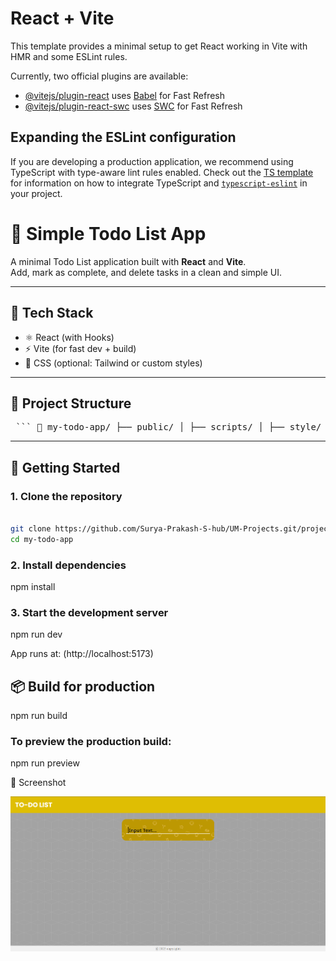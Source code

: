# React + Vite

This template provides a minimal setup to get React working in Vite with HMR and some ESLint rules.

Currently, two official plugins are available:

- [@vitejs/plugin-react](https://github.com/vitejs/vite-plugin-react/blob/main/packages/plugin-react) uses [Babel](https://babeljs.io/) for Fast Refresh
- [@vitejs/plugin-react-swc](https://github.com/vitejs/vite-plugin-react/blob/main/packages/plugin-react-swc) uses [SWC](https://swc.rs/) for Fast Refresh

## Expanding the ESLint configuration

If you are developing a production application, we recommend using TypeScript with type-aware lint rules enabled. Check out the [TS template](https://github.com/vitejs/vite/tree/main/packages/create-vite/template-react-ts) for information on how to integrate TypeScript and [`typescript-eslint`](https://typescript-eslint.io) in your project.

# 📝 Simple Todo List App

A minimal Todo List application built with **React** and **Vite**.  
Add, mark as complete, and delete tasks in a clean and simple UI.

---

## 🔧 Tech Stack

- ⚛️ React (with Hooks)
- ⚡ Vite (for fast dev + build)
- 💅 CSS (optional: Tailwind or custom styles)

---

## 📂 Project Structure

<pre lang="markdown"> ``` 📁 my-todo-app/ ├── public/ │ ├── scripts/ │ ├── style/ │ │ ├── main.css ├── src/ │ ├── assets/ │ ├── components/ # To-Do components │ │ ├── main/ │ │ │ ├── CreateList.jsx │ │ │ ├── TodoList.jsx │ │ │ ├── ToDo.jsx │ │ ├── Footer.jsx │ │ ├── NavBar.jsx │ ├── App.jsx │ ├── main.jsx # Main app component ├── .gitignore ├── index.html ├── package.json ├── vite.config.js └── README.md ``` </pre>

---

## 🚀 Getting Started

### 1. Clone the repository 

```bash

git clone https://github.com/Surya-Prakash-S-hub/UM-Projects.git/project-lists/Project-1/To-Do-List-App
cd my-todo-app

```

### 2. Install dependencies

npm install

### 3. Start the development server

npm run dev

App runs at: (http://localhost:5173)

## 📦 Build for production

npm run build

### To preview the production build:

npm run preview

📸 Screenshot

![Preview](.\project-lists\ImageAssets\Project-1-images\OpenPage.png)